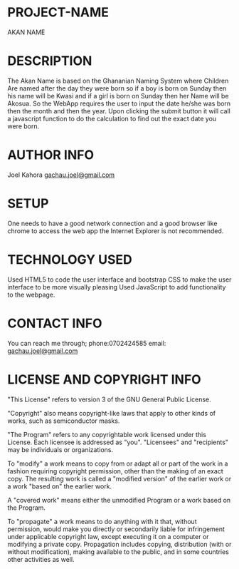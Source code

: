 # PROJECT-NAME
AKAN NAME
# DESCRIPTION
The Akan Name is based on the Ghananian Naming System where Children Are named after
the day they were born so if a boy is born on Sunday then his name will be Kwasi and
if a girl is born on Sunday then her Name will be Akosua. So the WebApp requires the 
user to input the date he/she was born then the month and then the year. Upon clicking
the submit button it will call a javascript function to do the calculation to find out 
the exact date you were born.

# AUTHOR INFO
Joel Kahora 
gachau.joel@gmail.com

# SETUP
One needs to have a good network connection and a good browser like chrome to access the web app
the Internet Explorer is not recommended.

# TECHNOLOGY USED
Used HTML5 to code the user interface and bootstrap CSS to make the user interface to be more visually pleasing
Used JavaScript to add functionality to the webpage.

# CONTACT INFO
You can reach me through;
phone:0702424585 
email: gachau.joel@gmail.com

# LICENSE AND COPYRIGHT INFO
"This License" refers to version 3 of the GNU General Public License.

  "Copyright" also means copyright-like laws that apply to other kinds of
works, such as semiconductor masks.

  "The Program" refers to any copyrightable work licensed under this
License.  Each licensee is addressed as "you".  "Licensees" and
"recipients" may be individuals or organizations.

  To "modify" a work means to copy from or adapt all or part of the work
in a fashion requiring copyright permission, other than the making of an
exact copy.  The resulting work is called a "modified version" of the
earlier work or a work "based on" the earlier work.

  A "covered work" means either the unmodified Program or a work based
on the Program.

  To "propagate" a work means to do anything with it that, without
permission, would make you directly or secondarily liable for
infringement under applicable copyright law, except executing it on a
computer or modifying a private copy.  Propagation includes copying,
distribution (with or without modification), making available to the
public, and in some countries other activities as well.
